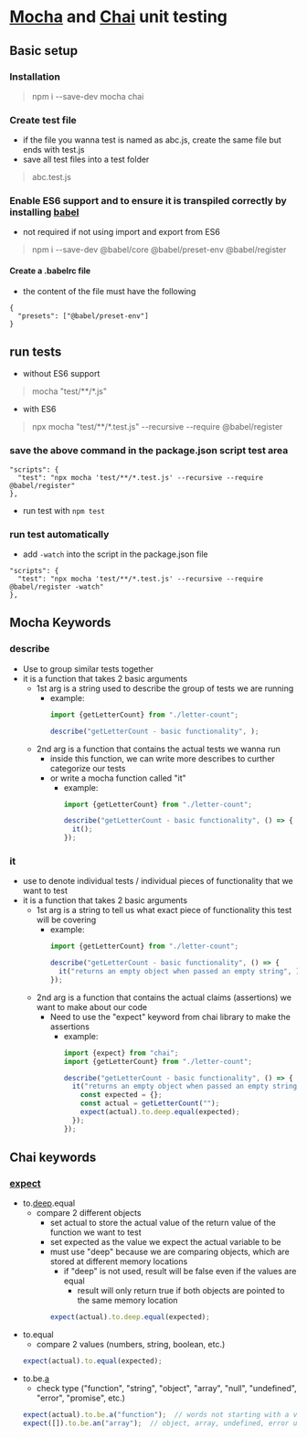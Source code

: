 # [Mocha](https://mochajs.org/) and [Chai](https://www.chaijs.com/) unit testing
## Basic setup
### Installation
> npm i --save-dev mocha chai
### Create test file
- if the file you wanna test is named as abc.js, create the same file but ends with test.js
- save all test files into a test folder
> abc.test.js
### Enable ES6 support and to ensure it is transpiled correctly by installing [babel](https://babeljs.io/)
- not required if not using import and export from ES6
>npm i --save-dev @babel/core @babel/preset-env @babel/register
#### Create a .babelrc file
- the content of the file must have the following
```
{
  "presets": ["@babel/preset-env"]
}
```
## run tests
- without ES6 support
> mocha "test/**/*.js"
- with ES6
> npx mocha "test/**/*.test.js" --recursive --require @babel/register
### save the above command in the package.json script test area
```
"scripts": {
  "test": "npx mocha 'test/**/*.test.js' --recursive --require @babel/register"
},
```
- run test with ```npm test```
### run test automatically
- add ```-watch``` into the script in the package.json file
```
"scripts": {
  "test": "npx mocha 'test/**/*.test.js' --recursive --require @babel/register -watch"
},
```
## Mocha Keywords
### describe
- Use to group similar tests together
- it is a function that takes 2 basic arguments
  - 1st arg is a string used to describe the group of tests we are running
    - example:
      ```javascript
      import {getLetterCount} from "./letter-count";
      
      describe("getLetterCount - basic functionality", );
      ```
  - 2nd arg is a function that contains the actual tests we wanna run
    - inside this function, we can write more describes to curther categorize our tests
    - or write a mocha function called "it"
      - example:
        ```javascript
        import {getLetterCount} from "./letter-count";
      
        describe("getLetterCount - basic functionality", () => {
          it();
        });
        ```
### it
- use to denote individual tests / individual pieces of functionality that we want to test
- it is a function that takes 2 basic arguments
  - 1st arg is a string to tell us what exact piece of functionality this test will be covering
    - example:
      ```javascript
      import {getLetterCount} from "./letter-count";
      
      describe("getLetterCount - basic functionality", () => {
        it("returns an empty object when passed an empty string", );
      });
      ```
  - 2nd arg is a function that contains the actual claims (assertions) we want to make about our code
    - Need to use the "expect" keyword from chai library to make the assertions
      - example:
        ```javascript
        import {expect} from "chai";
        import {getLetterCount} from "./letter-count";
      
        describe("getLetterCount - basic functionality", () => {
          it("returns an empty object when passed an empty string", () => {
            const expected = {};
            const actual = getLetterCount("");
            expect(actual).to.deep.equal(expected);
          });
        });
        ```
## Chai keywords
### [expect](https://www.chaijs.com/api/bdd/)
- to.[deep](https://www.chaijs.com/api/bdd/#method_deep).equal
  - compare 2 different objects
    - set actual to store the actual value of the return value of the function we want to test
    - set expected as the value we expect the actual variable to be
    - must use "deep" because we are comparing objects, which are stored at different memory locations
      - if "deep" is not used, result will be false even if the values are equal
        - result will only return true if both objects are pointed to the same memory location
      ```javascript
      expect(actual).to.deep.equal(expected);
      ```
- to.equal
  - compare 2 values (numbers, string, boolean, etc.)
  ```javascript
  expect(actual).to.equal(expected);
  ```
- to.be.[a](https://www.chaijs.com/api/bdd/#method_a)
  - check type ("function", "string", "object", "array", "null", "undefined", "error", "promise", etc.)
  ```javascript
  expect(actual).to.be.a("function");  // words not starting with a vowel uses "a"
  expect([]).to.be.an("array");  // object, array, undefined, error uses "an"
  ```

